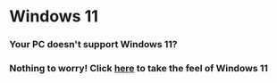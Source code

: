 <h1>Windows 11</h1>

### Your PC doesn't support Windows 11?
<h3>Nothing to worry! Click <a href="https://andyy09.github.io/windows11" target="_blank">here</a> to take the feel of Windows 11</h3>
